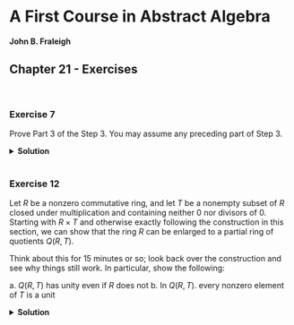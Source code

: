 # A First Course in Abstract Algebra
**John B. Fraleigh**<br>

## Chapter 21 - Exercises

<br>

### Exercise 7

Prove Part 3 of the Step 3. You may assume any preceding part of Step 3.

<details>
<summary><strong>Solution</strong></summary>

<br>
Let $F$ be a field of quotients and $[(a,b)] \in F$.

```math
  [(a,b)] + [(0,1)] = [(a \cdot 1+b \cdot 0, b \cdot 1)] = [(a,b)]
```

And Part 1 states that addition in $F$ is commutative. Then, we have

```math
    [(0,1)] + [(a,b)] = [(a,b)]
```

</details>










<br>

### Exercise 12

Let $R$ be a nonzero commutative ring, and let $T$ be a nonempty subset of $R$ closed under multiplication and containing neither $0$ nor divisors of $0$. Starting with $R \times T$ and otherwise exactly following the construction in this section, we can show that the ring $R$ can be enlarged to a partial ring of quotients $Q(R,T)$.

Think about this for 15 minutes or so; look back over the construction and see why things still work. In particular, show the following:

a. $Q(R,T)$ has unity even if $R$ does not
b. In $Q(R,T)$. every nonzero element of $T$ is a unit

<details>
<summary><strong>Solution</strong></summary><br>
a. Because $T$ is nonempty, there exits $a \in T$. Then $[(a,a)]$ is unity in $Q(R,T)$, because

```math
[(a,a)] \cdot [(b,c)] = [(ab, ac)] \sim [(b,c)]
```

since $abc = acb$ in the commutative ring $R$.

<br>

b. A nonzero element $a \in T$ is identified with $[(aa,a)]$ in $Q(R,T)$. Because $T$ has no divisors, $[a,aa] \in Q(R,T)$, and we see that $[(aa,a)] \cdot [(a,aa)] = [(aaa,aaa)] \sim [(a,a)]$, because $aaaa = aaaa$. We say in 12.a that $[(a,a)]$ is unity in $Q(R,T)$.

Commutativity of $Q(R,T)$ shows that $[(a,aa)] \cdot [(aa,a)]$ is unity also, so $a \in T$ has an inverse in $Q(R,T)$ if $a \neq 0$.
</details>

